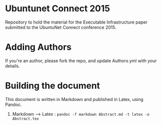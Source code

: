 Ubuntunet Connect 2015
======================

Repository to hold the material for the Executable Infrastructure paper submitted to the UbuntuNet Connect conference 2015.


Adding Authors
============

If you're an author, please fork the repo, and update Authors.yml with your details.


Building the document
=================

This document is written in Markdown and published in Latex, using Pandoc.

  1. Markdown --> Latex : `pandoc -f markdown Abstract.md -t latex -o Abstract.tex`
